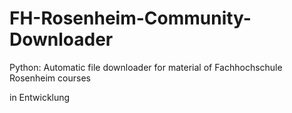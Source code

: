 # FH-Rosenheim-Community-Downloader
Python: Automatic file downloader for material of Fachhochschule Rosenheim courses

in Entwicklung